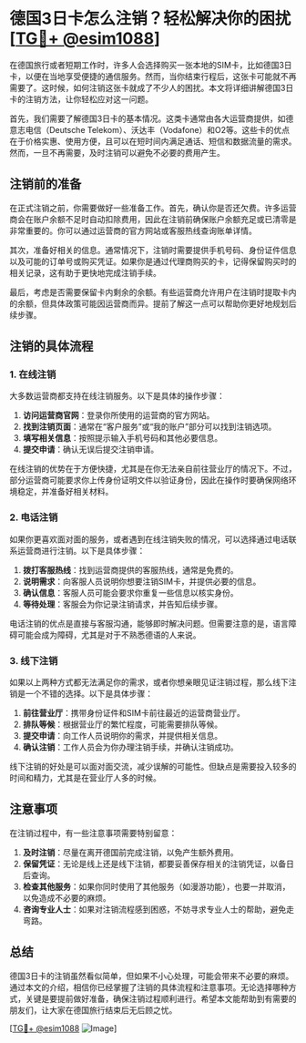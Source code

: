 # 德国3日卡怎么注销？轻松解决你的困扰[[TG💪+ @esim1088](https://t.me/s/esim1088)]

在德国旅行或者短期工作时，许多人会选择购买一张本地的SIM卡，比如德国3日卡，以便在当地享受便捷的通信服务。然而，当你结束行程后，这张卡可能就不再需要了。这时候，如何注销这张卡就成了不少人的困扰。本文将详细讲解德国3日卡的注销方法，让你轻松应对这一问题。

首先，我们需要了解德国3日卡的基本情况。这类卡通常由各大运营商提供，如德意志电信（Deutsche Telekom）、沃达丰（Vodafone）和O2等。这些卡的优点在于价格实惠、使用方便，且可以在短时间内满足通话、短信和数据流量的需求。然而，一旦不再需要，及时注销可以避免不必要的费用产生。

## 注销前的准备

在正式注销之前，你需要做好一些准备工作。首先，确认你是否还欠费。许多运营商会在账户余额不足时自动扣除费用，因此在注销前确保账户余额充足或已清零是非常重要的。你可以通过运营商的官方网站或客服热线查询账单详情。

其次，准备好相关的信息。通常情况下，注销时需要提供手机号码、身份证件信息以及可能的订单号或购买凭证。如果你是通过代理商购买的卡，记得保留购买时的相关记录，这有助于更快地完成注销手续。

最后，考虑是否需要保留卡内剩余的余额。有些运营商允许用户在注销时提取卡内的余额，但具体政策可能因运营商而异。提前了解这一点可以帮助你更好地规划后续步骤。

## 注销的具体流程

### 1. 在线注销

大多数运营商都支持在线注销服务。以下是具体的操作步骤：

1. **访问运营商官网**：登录你所使用的运营商的官方网站。
2. **找到注销页面**：通常在“客户服务”或“我的账户”部分可以找到注销选项。
3. **填写相关信息**：按照提示输入手机号码和其他必要信息。
4. **提交申请**：确认无误后提交注销申请。

在线注销的优势在于方便快捷，尤其是在你无法亲自前往营业厅的情况下。不过，部分运营商可能要求你上传身份证明文件以验证身份，因此在操作时要确保网络环境稳定，并准备好相关材料。

### 2. 电话注销

如果你更喜欢面对面的服务，或者遇到在线注销失败的情况，可以选择通过电话联系运营商进行注销。以下是具体步骤：

1. **拨打客服热线**：找到运营商提供的客服热线，通常是免费的。
2. **说明需求**：向客服人员说明你想要注销SIM卡，并提供必要的信息。
3. **确认信息**：客服人员可能会要求你重复一些信息以核实身份。
4. **等待处理**：客服会为你记录注销请求，并告知后续步骤。

电话注销的优点是直接与客服沟通，能够即时解决问题。但需要注意的是，语言障碍可能会成为障碍，尤其是对于不熟悉德语的人来说。

### 3. 线下注销

如果以上两种方式都无法满足你的需求，或者你想亲眼见证注销过程，那么线下注销是一个不错的选择。以下是具体步骤：

1. **前往营业厅**：携带身份证件和SIM卡前往最近的运营商营业厅。
2. **排队等候**：根据营业厅的繁忙程度，可能需要排队等候。
3. **提交申请**：向工作人员说明你的需求，并提供相关信息。
4. **确认注销**：工作人员会为你办理注销手续，并确认注销成功。

线下注销的好处是可以面对面交流，减少误解的可能性。但缺点是需要投入较多的时间和精力，尤其是在营业厅人多的时候。

## 注意事项

在注销过程中，有一些注意事项需要特别留意：

1. **及时注销**：尽量在离开德国前完成注销，以免产生额外费用。
2. **保留凭证**：无论是线上还是线下注销，都要妥善保存相关的注销凭证，以备日后查询。
3. **检查其他服务**：如果你同时使用了其他服务（如漫游功能），也要一并取消，以免造成不必要的麻烦。
4. **咨询专业人士**：如果对注销流程感到困惑，不妨寻求专业人士的帮助，避免走弯路。

## 总结

德国3日卡的注销虽然看似简单，但如果不小心处理，可能会带来不必要的麻烦。通过本文的介绍，相信你已经掌握了注销的具体流程和注意事项。无论选择哪种方式，关键是要提前做好准备，确保注销过程顺利进行。希望本文能帮助到有需要的朋友们，让大家在德国旅行结束后无后顾之忧。

[[TG💪+ @esim1088](https://t.me/s/esim1088) ![Image](https://i.postimg.cc/4NQfJmqS/Snipaste-2025-05-13-00-14-12.png)]